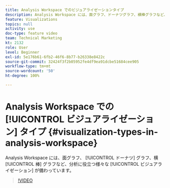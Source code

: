 ```yaml
---
title: Analysis Workspace でのビジュアライゼーションタイプ
description: Analysis Workspace には、面グラフ、ドーナツグラフ、横棒グラフなど、分析に役立つ様々なビジュアライゼーションが備わっています。
feature: Visualizations
topics: null
activity: use
doc-type: feature video
team: Technical Marketing
kt: 2132
role: User
level: Beginner
exl-id: 5e176b61-6fb2-46f6-8b77-b26338e8422c
source-git-commit: 32424f3f2b05952fe4df9ea91dcbe51684cee905
workflow-type: tm+mt
source-wordcount: '50'
ht-degree: 100%

---
```


# Analysis Workspace での [!UICONTROL ビジュアライゼーション] タイプ {#visualization-types-in-analysis-workspace}

Analysis Workspace には、面グラフ、 [!UICONTROL ドーナツ] グラフ、横 [!UICONTROL 棒] グラフなど、分析に役立つ様々な [!UICONTROL ビジュアライゼーション] が備わっています。

>[!VIDEO](https://video.tv.adobe.com/v/23994/?quality=12)
